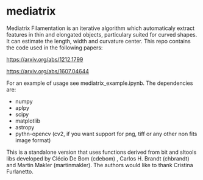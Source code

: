 # mediatrix
Mediatrix Filamentation is an iterative algorithm which automaticaly extract features in thin and elongated objects, particulary suited for curved shapes. It can estimate the length, width and curvature center.
This repo contains the code used in the following papers:

https://arxiv.org/abs/1212.1799

https://arxiv.org/abs/1607.04644

For an example of usage see mediatrix_example.ipynb. The dependencies are:
   * numpy
   * aplpy
   * scipy
   * matplotlib
   * astropy
   * pythn-opencv (cv2, if you want support for png, tiff or any other non fits image format)

This is a standalone version that uses functions derived from bit and sltools libs developed by Clécio De Bom (cdebom) , Carlos H. Brandt (chbrandt) and Martin Makler (martinmakler). The authors would like to thank Cristina Furlanetto.

